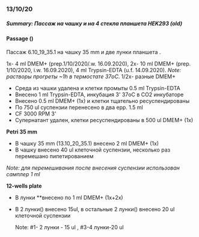 ### 13/10/20

##### Summary: Пассаж на чашку и на 4 стекла планшета HEK293 (old)

#### Passage ()

Пассаж 6.10_19_35.1 на чашку 35 mm и две лунки планшета .

1x- 4 ml DMEM+ (prep.1/10/2020/.w. 16.09.2020), 2x- 10 ml DMEM+ (prep.  1/10/2020, i.w. 16.09.2020), 4 ml Trypsin-EDTA (u.f. 14.09.2020). *Note: растворы прогреты ~1h в термостате 37oC*. 1/2x- разные DMEM+

- Среда из чашки удалена и клетки промыты 0.5 ml Trypsin-EDTA
- Внесено 1 ml Trypsin-EDTA, инкубация 3' 37oC в CO2 инкубаторе
- Внесено 0.5 ml DMEM+ (1x) и клетки тщательно ресуспендированы
- По 750 ul суспензии перенесено в два epp. 1.5 ml
- CF 3000 RPM 3'
- Супернатант удален, клетки ресуспендированы в 500 ul DMEM+ (1x)

**Petri 35 mm**

- В чашку 35 mm (13.10_20_35.1) внесено 2 ml DMEM+ (1x)
- В чашку внесено 40 ul клеточной суспензии, несколько раз перемешано пипетированием

*Note: для перемешивания после внесения суспензии использован самплер 1 ml*

**12-wells plate**

- В лунки **внесено по 1 ml DMEM+ (1x+2x)

- В 2 лунки() внесено 15ul, в остальные 2 лунки() внесено 20 ul клеточной суспензии

  Note: #1- 2 лунки - 15 ul , #3-4 лунки-20 ul 

